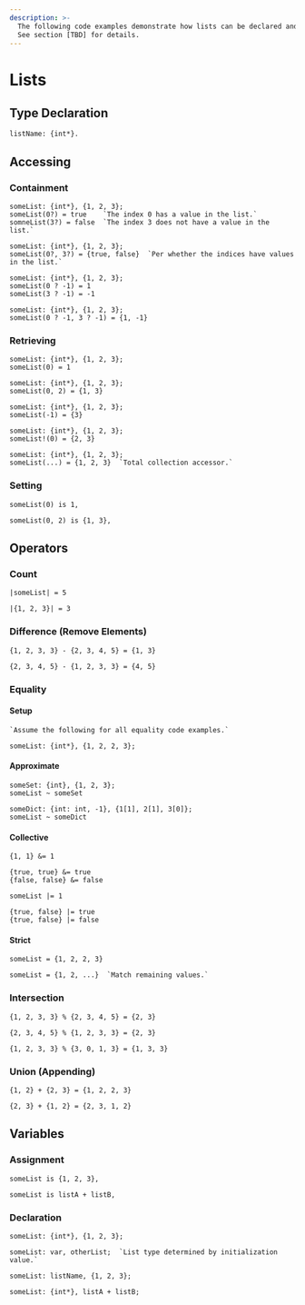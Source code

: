 ```yaml
---
description: >-
  The following code examples demonstrate how lists can be declared and used.
  See section [TBD] for details.
---
```


# Lists

## Type Declaration

```
listName: {int*}.
```

## Accessing

### Containment

```
someList: {int*}, {1, 2, 3};
someList(0?) = true    `The index 0 has a value in the list.`
somneList(3?) = false  `The index 3 does not have a value in the list.`
```

```
someList: {int*}, {1, 2, 3};
someList(0?, 3?) = {true, false}  `Per whether the indices have values in the list.`
```

```
someList: {int*}, {1, 2, 3};
someList(0 ? -1) = 1
someList(3 ? -1) = -1
```

```
someList: {int*}, {1, 2, 3};
someList(0 ? -1, 3 ? -1) = {1, -1}
```

### Retrieving

```
someList: {int*}, {1, 2, 3};
someList(0) = 1
```

```
someList: {int*}, {1, 2, 3};
someList(0, 2) = {1, 3}
```

```
someList: {int*}, {1, 2, 3};
someList(-1) = {3}
```

```
someList: {int*}, {1, 2, 3};
someList!(0) = {2, 3}
```

```
someList: {int*}, {1, 2, 3};
someList(...) = {1, 2, 3}  `Total collection accessor.`
```

### Setting

```
someList(0) is 1,
```

```
someList(0, 2) is {1, 3},
```

## Operators

### Count

```
|someList| = 5
```

```
|{1, 2, 3}| = 3
```

### Difference (Remove Elements)

```
{1, 2, 3, 3} - {2, 3, 4, 5} = {1, 3}
```

```
{2, 3, 4, 5} - {1, 2, 3, 3} = {4, 5}
```

### Equality

#### Setup

```
`Assume the following for all equality code examples.`

someList: {int*}, {1, 2, 2, 3};
```

#### Approximate

```
someSet: {int}, {1, 2, 3};
someList ~ someSet
```

```
someDict: {int: int, -1}, {1[1], 2[1], 3[0]};
someList ~ someDict
```

#### Collective

```
{1, 1} &= 1
```

```
{true, true} &= true
{false, false} &= false
```

```
someList |= 1
```

```
{true, false} |= true
{true, false} |= false
```

#### Strict

```
someList = {1, 2, 2, 3}
```

```
someList = {1, 2, ...}  `Match remaining values.`
```

### Intersection

```
{1, 2, 3, 3} % {2, 3, 4, 5} = {2, 3}
```

```
{2, 3, 4, 5} % {1, 2, 3, 3} = {2, 3}
```

```
{1, 2, 3, 3} % {3, 0, 1, 3} = {1, 3, 3}
```

### Union (Appending)

```
{1, 2} + {2, 3} = {1, 2, 2, 3}
```

```
{2, 3} + {1, 2} = {2, 3, 1, 2}
```

## Variables

### Assignment

```
someList is {1, 2, 3},
```

```
someList is listA + listB,
```

### Declaration

```
someList: {int*}, {1, 2, 3};
```

```
someList: var, otherList;  `List type determined by initialization value.`
```

```
someList: listName, {1, 2, 3};
```

```
someList: {int*}, listA + listB;
```
